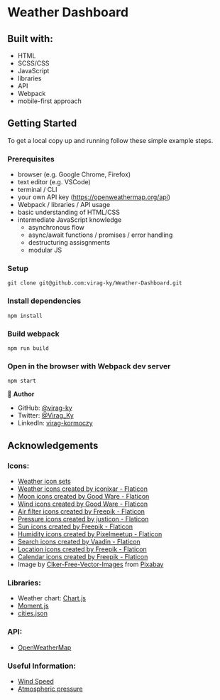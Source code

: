 # Weather Dashboard

## Built with:

- HTML
- SCSS/CSS
- JavaScript
- libraries
- API
- Webpack
- mobile-first approach

## Getting Started

To get a local copy up and running follow these simple example steps.

### Prerequisites

- browser (e.g. Google Chrome, Firefox)
- text editor (e.g. VSCode)
- terminal / CLI
- your own API key (https://openweathermap.org/api)
- Webpack / libraries / API usage
- basic understanding of HTML/CSS
- intermediate JavaScript knowledge
  - asynchronous flow
  - async/await functions / promises / error handling
  - destructuring assisgnments
  - modular JS

### Setup

```
git clone git@github.com:virag-ky/Weather-Dashboard.git
```

### Install dependencies

```
npm install
```

### Build webpack

```
npm run build
```

### Open in the browser with Webpack dev server

```
npm start
```

👤 **Author**

- GitHub: [@virag-ky](https://github.com/virag-ky)
- Twitter: [@Virag_Ky](https://twitter.com/Virag_Ky)
- LinkedIn: [virag-kormoczy](https://linkedin.com/in/virag-kormoczy)

## Acknowledgements

### Icons:

- [Weather icon sets](https://www.figma.com/community/file/972934576657989859)
- <a href="https://www.flaticon.com/free-icons/weather" title="weather icons">Weather icons created by iconixar - Flaticon</a>
- <a href="https://www.flaticon.com/free-icons/moon" title="moon icons">Moon icons created by Good Ware - Flaticon</a>
- <a href="https://www.flaticon.com/free-icons/wind" title="wind icons">Wind icons created by Good Ware - Flaticon</a>
- <a href="https://www.flaticon.com/free-icons/air-filter" title="air filter icons">Air filter icons created by Freepik - Flaticon</a>
- <a href="https://www.flaticon.com/free-icons/pressure" title="pressure icons">Pressure icons created by justicon - Flaticon</a>
- <a href="https://www.flaticon.com/free-icons/sun" title="sun icons">Sun icons created by Freepik - Flaticon</a>
- <a href="https://www.flaticon.com/free-icons/humidity" title="humidity icons">Humidity icons created by Pixelmeetup - Flaticon</a>
- <a href="https://www.flaticon.com/free-icons/search" title="search icons">Search icons created by Vaadin - Flaticon</a>
- <a href="https://www.flaticon.com/free-icons/location" title="location icons">Location icons created by Freepik - Flaticon</a>
- <a href="https://www.flaticon.com/free-icons/calendar" title="calendar icons">Calendar icons created by Freepik - Flaticon</a>
- Image by <a href="https://pixabay.com/users/clker-free-vector-images-3736/?utm_source=link-attribution&amp;utm_medium=referral&amp;utm_campaign=image&amp;utm_content=306235">Clker-Free-Vector-Images</a> from <a href="https://pixabay.com//?utm_source=link-attribution&amp;utm_medium=referral&amp;utm_campaign=image&amp;utm_content=306235">Pixabay</a>

### Libraries:

- Weather chart: [Chart.js](https://www.chartjs.org/)
- [Moment.js](https://momentjs.com/)
- [cities.json](https://github.com/lutangar/cities.json)

### API:

- [OpenWeatherMap](https://openweathermap.org/api)

### Useful Information:

- [Wind Speed](https://www.weather.gov/pqr/wind)
- [Atmospheric pressure](https://www.maximum-inc.com/what-is-atmospheric-pressure-and-how-is-it-measured/)
